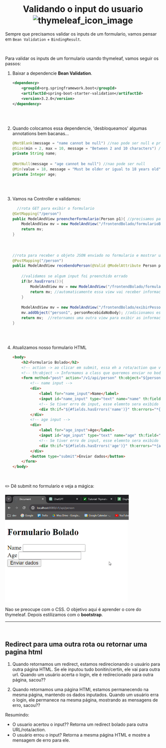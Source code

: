 <h1 align="center">
    <span>Validando o input do usuario</span>
    <img src="https://cdn1.iconfinder.com/data/icons/logistics-2-flat-style/64/Logistic_And_Delivery_2_-_Flat_Style_-_16-11-512.png" alt="thymeleaf_icon_image" width="90px" align="center">
</h1>

Sempre que precisamos validar os inputs de um formulario, vamos pensar em `Bean Validation` + ``BindingResult``.


<br>

Para validar os inputs de um formulario usando thymeleaf, vamos seguir os passos:


1. 
    Baixar a dependencie **Bean Validation**.

    ```xml
    <dependency>
        <groupId>org.springframework.boot</groupId>
        <artifactId>spring-boot-starter-validation</artifactId>
        <version>3.2.0</version>
    </dependency>
    ```


<br>
<br>

2. Quando colocamos essa dependencie, 'desbloqueamos' algumas annotations bem bacanas...

    ```java
    @NotBlank(message = "name cannot be null") //nao pode ser null e precisa ter pelo menos i character non space
    @Size(min = 2, max = 10, message = "Between 2 and 10 characters") // min 2 characters e max 10 characters
    private String name;

    @NotNull(message = "age cannot be null") //nao pode ser null
    @Min(value = 18, message = "Must be older or igual to 18 years old") //idade minima 18 anos
    private Integer age;
    ```

<br>
<br>

3. Vamos na Controller e validamos:

    ```java
      //rota GET para exibir o formulario
    @GetMapping("/person")
    public ModelAndView preencherFormulario(Person p1){ //precisamos passar como parametro um objeto do tipo "Person". Afinal, vamos precisar dessa informacao no th:object="${person}
        ModelAndView mv = new ModelAndView("/frontendBolado/formularioBolado.html");
        return mv;
    }



    //rota para receber o objeto JSON enviado no formulario e mostrar uma pagina html com esse objeto
    @PostMapping("/person")
    public ModelAndView recebendoPerson(@Valid @ModelAttribute Person personRecebidaNoBody, BindingResult br){ //Igualzinho em uma API REST. Recebemos o objeto JSON enviado no body da requisicao (@RequestBody).

        //validamos se algum input foi preenchido errado
        if(br.hasErrors()){
            ModelAndView mv = new ModelAndView("/frontendBolado/formularioBolado.html"); //vamos exibir a view do formulario novamente
            return mv; //automaticamente essa view vai receber informacoes dos erros de input, atraves desse bindingResult
        }

        ModelAndView mv = new ModelAndView("/frontendBolado/exibirPessoa.html");
        mv.addObject("person1", personRecebidaNoBody); //adicionamos esse JSON para nossa pagina
        return mv;  //retornamos uma outra view para exibir as informacoes da Person cadastrada
    }
    ```

<br>
<br>

4. Atualizamos nosso formulario HTML

    ```html
    <body>
        <h2>Formulario Bolado</h2>
        <!-- action -> ao clicar em submit, essa eh a rota/action que vai ser feito o request -->
        <!-- th:object -> Informamos a class que queremos enviar no body da requsicao -->
        <form method="post" action="/v1/api/person" th:object="${person}"> <!--  Informamos o objeto que queremos enviar. Precisamos informar a class do objeto em letra minuscula -->
            <!-- name input -->
            <div>
                <label for="name_input">Name</label>
                <input id="name_input" type="text" name="name" th:field="*{name}"> <!-- Informamos o attribute/field do objeto "Person" que esse input esta relacionado -->
                <!-- Se tiver erro de input, esse elemnto sera exibido -->
                <div th:if="${#fields.hasErrors('name')}" th:errors="*{name}">...</div>
            </div>
            <!-- age input -->
            <div>
                <label for="age_input">Age</label>
                <input id="age_input" type="text" name="age" th:field="*{age}"> <!-- Informamos o attribute/field do objeto "Person" que esse input esta relacionado -->                
                <!-- Se tiver erro de input, esse elemnto sera exibido -->
                <div th:if="${#fields.hasErrors('age')}" th:errors="*{age}">...</div>
            </div>
            <button type="submit">Enviar dados</button>
        </form>
    </body>
    ```

<br>

✏️ Dê submit no formulario e veja a mágica:


<img src="./imgs/validation_example.gif" alt="gif example" width="400px" align="center">


<br>

Nao se preocupe com o CSS. O objetivo aqui é aprender o core do thymeleaf. Depois estilizamos com o **bootstrap**.

<hr>
<br>


## Redirect para uma outra rota ou retornar uma pagina html


1. Quando retornamos um redirect, estamos redirecionando o usuário para outra página HTML. Se ele inputou tudo bonitin/certin, ele vai para outra url. Quando um usuário acerta o login, ele é redirecionado para outra página, sacou??

2. Quando retornamos uma página HTMl, estamos permanecendo na mesma página, mantendo os dados inputados. Quando um usuário erra o login, ele permanece na mesma página, mostrando as mensagens de erro, sacou??

Resumindo:
- O usuario acertou o input?? Retorna um redirect bolado para outra URL/rota/action.
- O usuário errou o input? Retorna a mesma página HTML e mostre a mensagem de erro para ele.